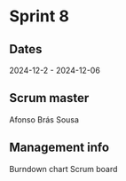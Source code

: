 # Sprint 8
## Dates
2024-12-2 - 2024-12-06

## Scrum master
Afonso Brás Sousa

## Management info
Burndown chart
Scrum board
